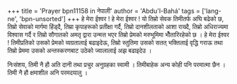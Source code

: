 +++
title = 'Prayer bpn11158 in नेपाली'
author = 'Abdu'l-Bahá'
tags = ['lang-ne', 'bpn-unsorted']
+++
हे मेरा ईश्वर ! हे मेरा ईश्वर ! यो तिम्रो सेवक तिमीतर्फ अघि बढेको छ, तिम्रो सेवाको मार्गमा हिंड्दै, तिम्रा कृपाहरूको प्रतीक्षा गर्दै, तिम्रो दानशीलताको आशा राख्दै, तिम्रो अधिराज्यमा विश्वास गर्दै र तिम्रो सौगातको अमतृ द्वारा उन्मत्त भएर तिम्रो प्रेमको मरुभूमिमा भौँतारिरहेको छ । हे मेरा ईश्वर ! तिमीप्रतिको उसको प्रेमको व्यग्रतालाई बढाइदेऊ, तिम्रो स्तुतिमा उसको सतत् भक्तिलाई वृद्धि गराऊ तथा तिम्रो प्रेममा उसको अन्तस्करणबाट उठेको ज्वालालाई अझ बढाइदेउ । 

निःसंशय, तिमी नै हौ अति दानी तथा प्रचुर अनुग्रहका स्वामी । तिमीबाहेक अन्य कोही पनि परमात्मा छैन । तिमी नै हौ क्षमाशील अनि परमदयालु ।
